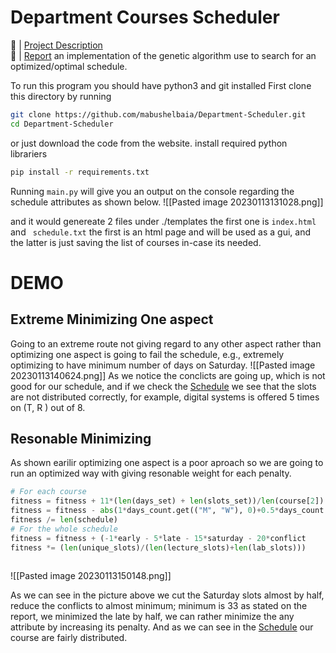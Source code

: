 # Department Courses Scheduler

🔗 | [Project Description](Project1+-+DCs+distribution (1))  
🔗 | [Report](Report.pdf)
an implementation of the genetic algorithm use to search for an optimized/optimal schedule.

To run this program you should have python3 and git installed
First clone this directory by running
```bash
git clone https://github.com/mabushelbaia/Department-Scheduler.git
cd Department-Scheduler
```
or just download the code from the website.
install required python librariers
```bash
pip install -r requirements.txt
```
Running ```main.py``` will give you an output on the console regarding the schedule attributes as shown below.
![[Pasted image 20230113131028.png]]

and it would genereate 2 files under ./templates the first one is ```index.html``` and ```
schedule.txt``` the first is an html page and will be used as a gui, and the latter is just saving the list of courses in-case its needed.

# DEMO

## Extreme Minimizing One aspect
Going to an extreme route not giving regard to any other aspect rather than optimizing one aspect
is going to fail the schedule, e.g., extremely optimizing to have minimum number of days on Saturday.
![[Pasted image 20230113140624.png]]
As we notice the conclicts are going up, which is not good for our schedule, and if we check the [Schedule](templates/extreme_sat.html) we see that the slots are not distributed correctly, for example, digital systems is offered 5 times on (T, R ) out of 8.

## Resonable Minimizing
As shown earilir optimizing one aspect is a poor aproach so we are going to run an optimized way with giving resonable weight for each penalty.
```python
# For each course
fitness = fitness + 11*(len(days_set) + len(slots_set))/len(course[2])
fitness = fitness - abs(1*days_count.get(("M", "W"), 0)+0.5*days_count.get(("S", "M"), 0)+0.5*days_count.get(("S", "W"), 0) - 2*days_count.get(("T", "R"),0))*8
fitness /= len(schedule)
# For the whole schedule
fitness = fitness + (-1*early - 5*late - 15*saturday - 20*conflict
fitness *= (len(unique_slots)/(len(lecture_slots)+len(lab_slots)))
        
```
![[Pasted image 20230113150148.png]]

As we can see in the picture above we cut the Saturday slots almost by half, reduce the conflicts to almost minimum; minimum is 33 as stated on the report, we minimized the late by half, we can rather minimize the any attribute by increasing its penalty. And as we can see in the [Schedule](templates/optimized.html) our course are fairly distributed. 